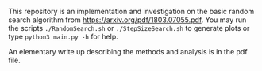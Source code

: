 This repository is an implementation and investigation on the basic random search 
algorithm from https://arxiv.org/pdf/1803.07055.pdf.
You may run the scripts ```./RandomSearch.sh``` or ```./StepSizeSearch.sh```
 to generate plots or type ```python3 main.py -h``` for help.

An elementary write up describing the methods and analysis is in the pdf file.
